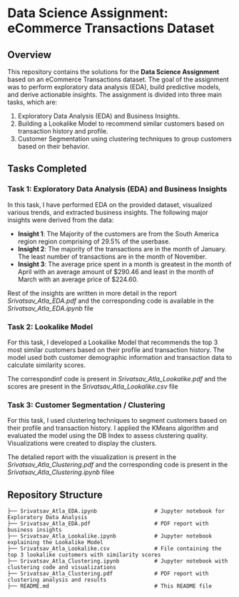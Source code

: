 # Data Science Assignment: eCommerce Transactions Dataset

## Overview

This repository contains the solutions for the **Data Science Assignment** based on an eCommerce Transactions dataset. 
The goal of the assignment was to perform exploratory data analysis (EDA), build predictive models, and derive actionable insights. The assignment is divided into three main tasks, which are:

1. Exploratory Data Analysis (EDA) and Business Insights.
2. Building a Lookalike Model to recommend similar customers based on transaction history and profile.
3. Customer Segmentation using clustering techniques to group customers based on their behavior.

## Tasks Completed

### Task 1: Exploratory Data Analysis (EDA) and Business Insights
In this task, I have performed EDA on the provided dataset, visualized various trends, and extracted business insights. The following major insights were derived from the data:

- **Insight 1**: The Majority of the customers are from the South America region region comprising of 29.5% of the userbase.
- **Insight 2**: The majority of the transactions are in the month of January. The least number of transactions are in the month of November.
- **Insight 3**: The average price spent in a month is greatest in the month of April with an average amount of $290.46 and least in the month of March with an average price of $224.60.

  
Rest of the insights are written in more detail in the report *Srivatsav_Atla_EDA.pdf* and the corresponding code is available in the *Srivatsav_Atla_EDA.ipynb* file


### Task 2: Lookalike Model
For this task, I developed a Lookalike Model that recommends the top 3 most similar customers based on their profile and transaction history. 
The model used both customer demographic information and transaction data to calculate similarity scores.

The correspondinf code is present in *Srivatsav_Atla_Lookalike.pdf* and the scores are present in the *Srivatsav_Atla_Lookalike.csv* file

### Task 3: Customer Segmentation / Clustering
For this task, I used clustering techniques to segment customers based on their profile and transaction history. 
I applied the KMeans algorithm and evaluated the model using the DB Index to assess clustering quality. Visualizations were created to display the clusters.

The detalied report with the visualization is present in the *Srivatsav_Atla_Clustering.pdf* and the corresponding code is present in the *Srivatsav_Atla_Clustering.ipynb* filee

## Repository Structure

```plaintext
├── Srivatsav_Atla_EDA.ipynb                  # Jupyter notebook for Exploratory Data Analysis
├── Srivatsav_Atla_EDA.pdf                    # PDF report with business insights
├── Srivatsav_Atla_Lookalike.ipynb            # Jupyter notebook explaining the Lookalike Model
├── Srivatsav_Atla_Lookalike.csv              # File containing the top 3 lookalike customers with similarity scores
├── Srivatsav_Atla_Clustering.ipynb           # Jupyter notebook with clustering code and visualizations
├── Srivatsav_Atla_Clustering.pdf             # PDF report with clustering analysis and results
├── README.md                                 # This README file
